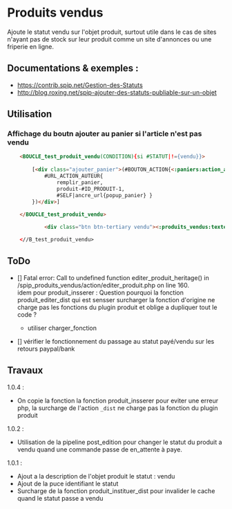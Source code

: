 # Produits vendus

Ajoute le statut vendu sur l'objet produit, surtout utile dans le cas de sites n'ayant pas de stock sur leur produit
comme un site d'annonces ou une friperie en ligne.

## Documentations & exemples :

* https://contrib.spip.net/Gestion-des-Statuts
* http://blog.roxing.net/spip-ajouter-des-statuts-publiable-sur-un-objet


## Utilisation

### Affichage du boutn ajouter au panier si l'article n'est pas vendu

```html
    <BOUCLE_test_produit_vendu(CONDITION){si #STATUT|!={vendu}}>
    
        [<div class="ajouter_panier">(#BOUTON_ACTION{<:paniers:action_ajouter:>,
            #URL_ACTION_AUTEUR{
                remplir_panier,
                produit-#ID_PRODUIT-1,
                #SELF|ancre_url{popup_panier} }
        })</div>]
    
    </BOUCLE_test_produit_vendu>

            <div class="btn btn-tertiary vendu"><:produits_vendus:texte_info_vendu:></div>

    <//B_test_produit_vendu>
```


## ToDo


- [] Fatal error: Call to undefined function editer_produit_heritage()
in /spip_produits_vendus/action/editer_produit.php on line 160.  
idem pour produit_insserer : Question pourquoi la fonction produit_editer_dist qui est sensser surcharger la fonction d'origine
ne charge pas les fonctions du plugin produit et oblige a dupliquer tout le code ?  

	* utiliser charger_fonction

- [] vérifier le fonctionnement du passage au statut payé/vendu sur les retours paypal/bank 

## Travaux

1.0.4 :

*	On copie la fonction  la fonction produit_insserer
pour eviter une erreur php, la surcharge de l'action `_dist` ne charge pas la fonction du plugin produit

1.0.2 :

*   Utilisation de la pipeline post_edition pour changer le statut du produit
a vendu quand une commande passe de en_attente à paye.

1.0.1 :

* Ajout a la description de l'objet produit le statut : vendu
* Ajout de la puce identifiant le statut
* Surcharge de la fonction produit_instituer_dist pour invalider le cache quand le statut passe a vendu
